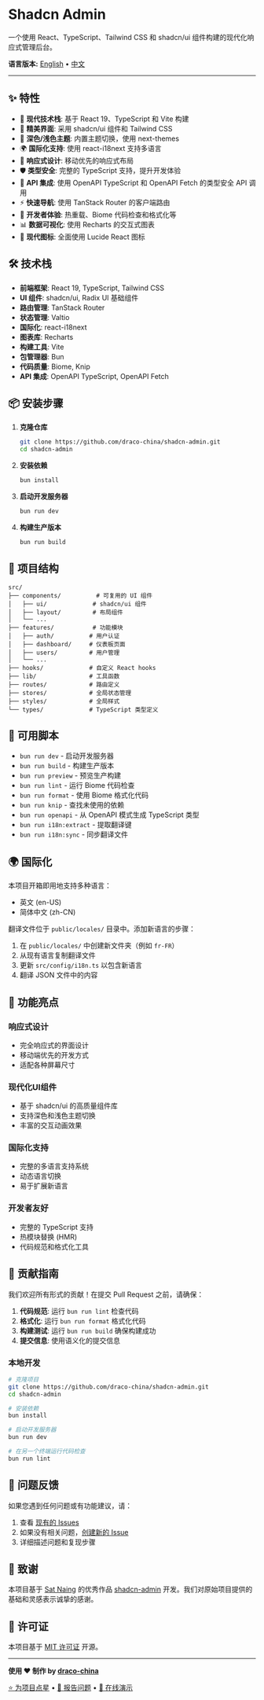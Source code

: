 # Shadcn Admin

一个使用 React、TypeScript、Tailwind CSS 和 shadcn/ui 组件构建的现代化响应式管理后台。

**语言版本:** [English](./README.md) • [中文](./README.zh-CN.md)

---

## ✨ 特性

- 🚀 **现代技术栈**: 基于 React 19、TypeScript 和 Vite 构建
- 🎨 **精美界面**: 采用 shadcn/ui 组件和 Tailwind CSS
- 🌙 **深色/浅色主题**: 内置主题切换，使用 next-themes
- 🌍 **国际化支持**: 使用 react-i18next 支持多语言
- 📱 **响应式设计**: 移动优先的响应式布局
- 🛡️ **类型安全**: 完整的 TypeScript 支持，提升开发体验
- 🔌 **API 集成**: 使用 OpenAPI TypeScript 和 OpenAPI Fetch 的类型安全 API 调用
- ⚡ **快速导航**: 使用 TanStack Router 的客户端路由
- 🔧 **开发者体验**: 热重载、Biome 代码检查和格式化等
- 📊 **数据可视化**: 使用 Recharts 的交互式图表
- 🎯 **现代图标**: 全面使用 Lucide React 图标

## 🛠️ 技术栈

- **前端框架**: React 19, TypeScript, Tailwind CSS
- **UI 组件**: shadcn/ui, Radix UI 基础组件
- **路由管理**: TanStack Router
- **状态管理**: Valtio
- **国际化**: react-i18next
- **图表库**: Recharts
- **构建工具**: Vite
- **包管理器**: Bun
- **代码质量**: Biome, Knip
- **API 集成**: OpenAPI TypeScript, OpenAPI Fetch

## 📦 安装步骤

1. **克隆仓库**

   ```bash
   git clone https://github.com/draco-china/shadcn-admin.git
   cd shadcn-admin
   ```

2. **安装依赖**

   ```bash
   bun install
   ```

3. **启动开发服务器**

   ```bash
   bun run dev
   ```

4. **构建生产版本**

   ```bash
   bun run build
   ```

## 📁 项目结构

```text
src/
├── components/          # 可复用的 UI 组件
│   ├── ui/             # shadcn/ui 组件
│   ├── layout/         # 布局组件
│   └── ...
├── features/           # 功能模块
│   ├── auth/          # 用户认证
│   ├── dashboard/     # 仪表板页面
│   ├── users/         # 用户管理
│   └── ...
├── hooks/             # 自定义 React hooks
├── lib/               # 工具函数
├── routes/            # 路由定义
├── stores/            # 全局状态管理
├── styles/            # 全局样式
└── types/             # TypeScript 类型定义
```

## 🚀 可用脚本

- `bun run dev` - 启动开发服务器
- `bun run build` - 构建生产版本
- `bun run preview` - 预览生产构建
- `bun run lint` - 运行 Biome 代码检查
- `bun run format` - 使用 Biome 格式化代码
- `bun run knip` - 查找未使用的依赖
- `bun run openapi` - 从 OpenAPI 模式生成 TypeScript 类型
- `bun run i18n:extract` - 提取翻译键
- `bun run i18n:sync` - 同步翻译文件

## 🌍 国际化

本项目开箱即用地支持多种语言：

- 英文 (en-US)
- 简体中文 (zh-CN)

翻译文件位于 `public/locales/` 目录中。添加新语言的步骤：

1. 在 `public/locales/` 中创建新文件夹（例如 `fr-FR`）
2. 从现有语言复制翻译文件
3. 更新 `src/config/i18n.ts` 以包含新语言
4. 翻译 JSON 文件中的内容

## 🌟 功能亮点

### 响应式设计

- 完全响应式的界面设计
- 移动端优先的开发方式
- 适配各种屏幕尺寸

### 现代化UI组件

- 基于 shadcn/ui 的高质量组件库
- 支持深色和浅色主题切换
- 丰富的交互动画效果

### 国际化支持

- 完整的多语言支持系统
- 动态语言切换
- 易于扩展新语言

### 开发者友好

- 完整的 TypeScript 支持
- 热模块替换 (HMR)
- 代码规范和格式化工具

## 🤝 贡献指南

我们欢迎所有形式的贡献！在提交 Pull Request 之前，请确保：

1. **代码规范**: 运行 `bun run lint` 检查代码
2. **格式化**: 运行 `bun run format` 格式化代码
3. **构建测试**: 运行 `bun run build` 确保构建成功
4. **提交信息**: 使用语义化的提交信息

### 本地开发

```bash
# 克隆项目
git clone https://github.com/draco-china/shadcn-admin.git
cd shadcn-admin

# 安装依赖
bun install

# 启动开发服务器
bun run dev

# 在另一个终端运行代码检查
bun run lint
```

## 🐛 问题反馈

如果您遇到任何问题或有功能建议，请：

1. 查看 [现有的 Issues](https://github.com/draco-china/shadcn-admin/issues)
2. 如果没有相关问题，[创建新的 Issue](https://github.com/draco-china/shadcn-admin/issues/new)
3. 详细描述问题和复现步骤

## 🙏 致谢

本项目基于 [Sat Naing](https://github.com/satnaing) 的优秀作品 [shadcn-admin](https://github.com/satnaing/shadcn-admin) 开发。我们对原始项目提供的基础和灵感表示诚挚的感谢。

## 📄 许可证

本项目基于 [MIT 许可证](./LICENSE) 开源。

---

**使用 ❤️ 制作 by [draco-china](https://github.com/draco-china)**

[⭐ 为项目点星](https://github.com/draco-china/shadcn-admin) • [🐛 报告问题](https://github.com/draco-china/shadcn-admin/issues) • [🚀 在线演示](https://shadcn-admin.netlify.app)
